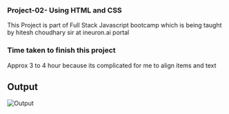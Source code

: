 ### Project-02- Using HTML and CSS
This Project is part of Full Stack Javascript bootcamp which is being taught by hitesh choudhary sir at ineuron.ai portal

### Time taken to finish this project
Approx 3 to 4 hour because its complicated for me  to align items and text 

## Output
![Output](https://user-images.githubusercontent.com/65283278/181918563-15205376-1670-4767-8660-8567e7103dc5.png)

